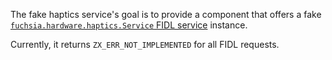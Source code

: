 The fake haptics service's goal is to provide a component that offers a fake
[`fuchsia.hardware.haptics.Service` FIDL service](/sdk/fidl/fuchsia.hardware.haptics/haptics.fidl)
instance.

Currently, it returns `ZX_ERR_NOT_IMPLEMENTED` for all FIDL requests.